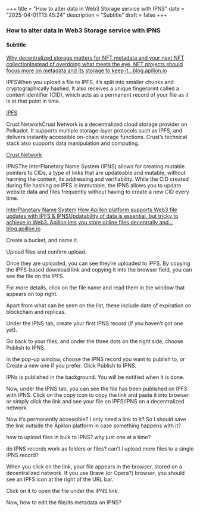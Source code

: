 +++
title = "How to alter data in Web3 Storage service with IPNS"
date = "2025-04-01T13:45:24"
description = "Subtitle"
draft = false
+++

### How to alter data in Web3 Storage service with IPNS


#### Subtitle

[Why decentralized storage matters for NFT metadata and your next NFT collectionInstead of overdoing what meets the eye, NFT projects should focus more on metadata and its storage to keep it…blog.apillon.io](https://blog.apillon.io/why-decentralized-storage-matters-for-nft-metadata-and-your-next-nft-collection-b7b90fc3762)

IPFSWhen you upload a file to IPFS, it’s split into smaller chunks and cryptographically hashed. It also receives a unique fingerprint called a content identifier (CID), which acts as a permanent record of your file as it is at that point in time.

[IPFS](https://ipfs.tech/)

Crust NetworkCrust Network is a decentralized cloud storage provider on Polkadot. It supports multiple storage-layer protocols such as IPFS, and delivers instantly accessible on-chain storage functions. Crustʼs technical stack also supports data manipulation and computing.

[Crust Network](https://crust.network/)

IPNSThe InterPlanetary Name System (IPNS) allows for creating mutable pointers to CIDs, a type of links that are updateable and mutable, without harming the content, its addressing and verifiability. While the CID created during file hashing on IPFS is immutable, the IPNS allows you to update website data and files frequently without having to create a new CID every time.

[InterPlanetary Name System](https://docs.ipfs.tech/concepts/ipns/#mutability-in-ipfs)
[How Apillon platform supports Web3 file updates with IPFS & IPNSUpdatability of data is essential, but tricky to achieve in Web3. Apillon lets you store online files decentrally and…blog.apillon.io](https://blog.apillon.io/how-apillon-platform-supports-web3-file-updates-with-ipfs-ipns-53534f985be)

Create a bucket, and name it.


Upload files and confirm upload.


Once they are uploaded, you can see they’re uploaded to IPFS. By copying the IPFS-based download link and copying it into the browser field, you can see the file on the IPFS.


For more details, click on the file name and read them in the window that appears on top right.


Apart from what can be seen on the list, these include date of expiration on blockchain and replicas.


Under the IPNS tab, create your first IPNS record (if you haven’t got one yet).


Go back to your files, and under the three dots on the right side, choose Publish to IPNS.


In the pop-up window, choose the IPNS record you want to publish to, or Create a new one if you prefer. Click Publish to IPNS.


IPNs is published in the background. You will be notified when it is done.


Now, under the IPNS tab, you can see the file has been published on IPFS with IPNS. Click on the copy icon to copy the link and paste it into browser or simply click the link and see your file on IPFS/IPNS on a decentralized network.


Now it’s permanently accessible? I only need a link to it? So I should save the link outside the Apillon platform in case something happens with it?


how to upload files in bulk to IPNS? why just one at a time?


do IPNS records work as folders or files? can’t I upload more files to a single IPNS record?


When you click on the link, your file appears in the browser, stored on a decentralized network. If you use Brave (or Opera?) browser, you should see an IPFS icon at the right of the URL bar.


Click on it to open the file under the IPNS link.


Now, how to edit the file/its metadata on IPNS?
